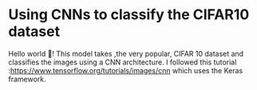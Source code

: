 # Using CNNs to classify the CIFAR10 dataset
Hello world 👋! This model takes ,the very popular, CIFAR 10 dataset and classifies the images using a CNN architecture. I followed this tutorial :https://www.tensorflow.org/tutorials/images/cnn which uses the Keras framework.  

